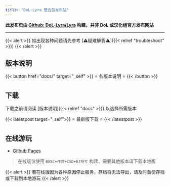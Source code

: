 ```yaml
---
title: "DoL-Lyra 整合包发布站"
---
```


**此发布页由 [Github: DoL-Lyra/Lyra](https://github.com/DoL-Lyra/Lyra) 构建，并非 DoL 或汉化组官方发布网站**

---

{{< alert >}}
如出现各种问题请先参考 [⚠疑难解答⚠]({{< relref "troubleshoot" >}})
{{< /alert >}}

## 版本说明

{{< button href="docs/" target="_self" >}}
⭐️ 各版本说明 ⭐️
{{< /button >}}

## 下载

下载之前请阅读 [版本说明]({{< relref "docs" >}}) 以选择所需版本

{{< latestpost target="_self">}}
⭐️ 最新版下载 ⭐️
{{< /latestpost >}}

## 在线游玩

- [Github Pages](https://dol-lyra.github.io/)

> 在线版仅使用 `BESC+作弊+CSD+BJ特写` 构建，需要其他版本请下载本地版

{{< alert >}}
若在线版因为各种原因停止服务，存档将无法导出，请及时备份存档或下载到本地游玩
{{< /alert >}}
